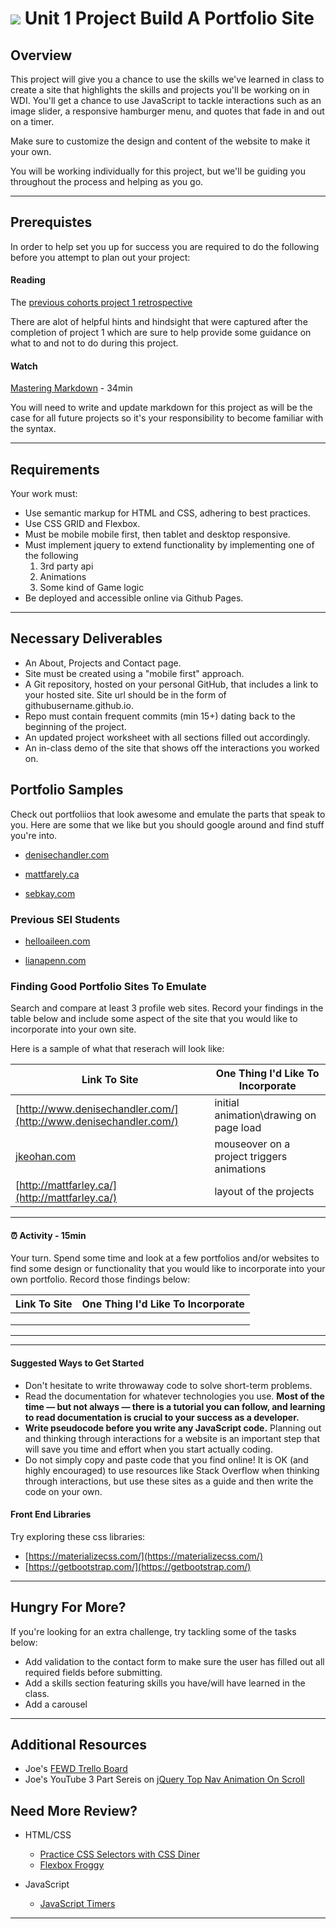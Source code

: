 # ![](https://ga-dash.s3.amazonaws.com/production/assets/logo-9f88ae6c9c3871690e33280fcf557f33.png) Unit 1 Project Build A Portfolio Site

## Overview

This project will give you a chance to use the skills we've learned in class to create a site that highlights the skills and projects you'll be working on in WDI. You'll get a chance to use JavaScript to tackle interactions such as an image slider, a responsive hamburger menu, and quotes that fade in and out on a timer.

Make sure to customize the design and content of the website to make it your own.

You will be working individually for this project, but we'll be guiding you throughout the process and helping as you go.

---

## Prerequistes

In order to help set you up for success you are required to do the following before you attempt to plan out your project:

#### Reading

 The [previous cohorts project 1 retrospective](previous-class-project-retrospective.md)

There are alot of helpful hints and hindsight that were captured after the completion of project 1 which are sure to help provide some guidance on what to and not to do during this project. 

#### Watch

 [Mastering Markdown](https://masteringmarkdown.com/) - 34min

 You will need to write and update markdown for this project as will be the case for all future projects so it's your responsibility to become familiar with the syntax.  

---

## Requirements

Your work must:

- Use semantic markup for HTML and CSS, adhering to best practices.
- Use CSS GRID and Flexbox.
- Must be mobile mobile first, then tablet and desktop responsive.
- Must implement jquery to extend functionality by implementing one of the following
	1. 3rd party api
	2. Animations
	3. Some kind of Game logic
- Be deployed and accessible online via Github Pages. 
---

## Necessary Deliverables

- An About, Projects and Contact page.
- Site must be created using a "mobile first" approach. 
- A Git repository, hosted on your personal GitHub, that includes a link to your hosted site. Site url should be in the form of githubusername.github.io. 
- Repo must contain frequent commits (min 15+) dating back to the beginning of the project.
- An updated project worksheet with all sections filled out accordingly. 
- An in-class demo of the site that shows off the interactions you worked on.

## Portfolio Samples

Check out portfoliios that look awesome and emulate the parts that speak to you. Here are some that we like but you should google around and find stuff you're into.

 - [denisechandler.com](http://www.denisechandler.com/)

 - [mattfarely.ca](http://mattfarley.ca/)

 - [sebkay.com](http://sebkay.com/)
 
 ### Previous SEI Students

 - [helloaileen.com](http://helloaileen.com)
 
 - [lianapenn.com](https://www.lianapenn.com/)
 
 


### Finding Good Portfolio Sites To Emulate 

Search and compare at least 3 profile web sites.  Record your findings in the table below and include some aspect of the site that you would like to incorporate into your own site. 

Here is a sample of what that reserach will look like:

Link To Site  | One Thing I'd Like To Incorporate | 
| ------------- | ------------- |
| [http://www.denisechandler.com/](http://www.denisechandler.com/)| initial animation\drawing on page load
|[jkeohan.com](http://jkeohan.com/) | mouseover on a project triggers animations |
| [http://mattfarley.ca/](http://mattfarley.ca/) |  layout of the projects

<hr>

#### <g-emoji class="g-emoji" alias="alarm_clock" fallback-src="https://github.githubassets.com/images/icons/emoji/unicode/23f0.png">⏰</g-emoji> Activity - 15min

Your turn. Spend some time and look at a few portfolios and/or websites to find some design or functionality that you would like to incorporate into your own portfolio. Record those findings below:

Link To Site  | One Thing I'd Like To Incorporate | 
| ------------- | ------------- |
| | 
| |  
|  |  

<hr>

---
#### Suggested Ways to Get Started

- Don't hesitate to write throwaway code to solve short-term problems.
- Read the documentation for whatever technologies you use. **Most of the time — but not always — there is a tutorial you can follow, and learning to read documentation is crucial to your success as a developer.**
- **Write pseudocode before you write any JavaScript code.** Planning out and thinking through interactions for a website is an important step that will save you time and effort when you start actually coding.
- Do not simply copy and paste code that you find online! It is OK (and highly encouraged) to use resources like Stack Overflow when thinking through interactions, but use these sites as a guide and then write the code on your own.

#### Front End Libraries

Try exploring these css libraries:

- [https://materializecss.com/](https://materializecss.com/)
- [https://getbootstrap.com/](https://getbootstrap.com/)

---
## Hungry For More?

If you're looking for an extra challenge, try tackling some of the tasks below:

* Add validation to the contact form to make sure the user has filled out all required fields before submitting.
* Add a skills section featuring skills you have/will have learned in the class.
* Add a carousel 

---

## Additional Resources

- Joe's [FEWD Trello Board](https://trello.com/b/yqrvugBk/lectures)
- Joe's YouTube 3 Part Sereis on [jQuery Top Nav Animation On Scroll](https://www.youtube.com/watch?v=mRsF-a3qFZE&t=176s)


## Need More Review?


- HTML/CSS
	- [Practice CSS Selectors with CSS Diner](https://flukeout.github.io/)
	- [Flexbox Froggy](http://flexboxfroggy.com/)


- JavaScript
	- [JavaScript Timers](https://developer.mozilla.org/en-US/Add-ons/Code_snippets/Timers)

---

